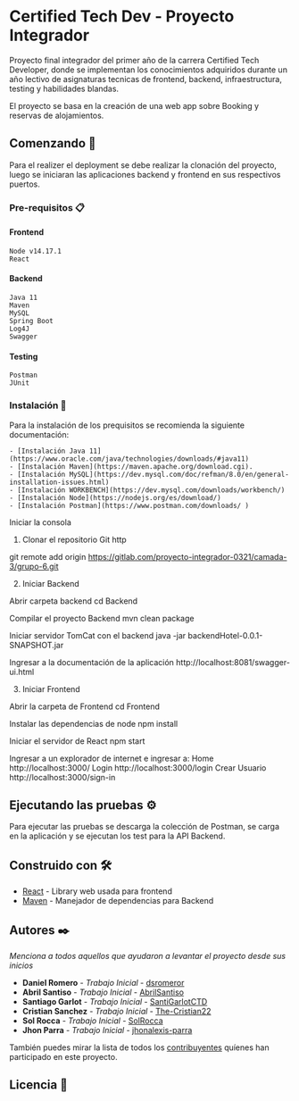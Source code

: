 # Certified Tech Dev - Proyecto Integrador

Proyecto final integrador del primer año de la carrera Certified Tech Developer, donde se implementan los conocimientos adquiridos durante un año lectivo de asignaturas tecnicas de frontend, backend, infraestructura, testing y habilidades blandas.

El proyecto se basa en la creación de una web app sobre Booking y reservas de alojamientos.

## Comenzando 🚀

Para el realizer el deployment se debe realizar la clonación del proyecto, luego se iniciaran las aplicaciones backend y frontend en sus respectivos puertos.


### Pre-requisitos 📋

#### Frontend

```
Node v14.17.1
React
```
#### Backend

```
Java 11
Maven
MySQL
Spring Boot
Log4J
Swagger
```
#### Testing

```
Postman
JUnit
```

### Instalación 🔧

Para la instalación de los prequisitos se recomienda la siguiente documentación:

```
- [Instalación Java 11](https://www.oracle.com/java/technologies/downloads/#java11) 
- [Instalación Maven](https://maven.apache.org/download.cgi).
- [Instalación MySQL](https://dev.mysql.com/doc/refman/8.0/en/general-installation-issues.html)
- [Instalación WORKBENCH](https://dev.mysql.com/downloads/workbench/)
- [Instalación Node](https://nodejs.org/es/download/)
- [Instalación Postman](https://www.postman.com/downloads/ )

```
Iniciar la consola 

1) Clonar el repositorio Git http

git remote add origin https://gitlab.com/proyecto-integrador-0321/camada-3/grupo-6.git

2) Iniciar Backend

Abrir carpeta backend
cd Backend

Compilar el proyecto Backend
mvn clean package

Iniciar servidor TomCat con el backend
java -jar backendHotel-0.0.1-SNAPSHOT.jar

Ingresar a la documentación de la aplicación
http://localhost:8081/swagger-ui.html

3) Iniciar Frontend

Abrir la carpeta de Frontend
cd Frontend

Instalar las dependencias de node
npm install

Iniciar el servidor de React
npm start

Ingresar a un explorador de internet e ingresar a:
Home http://localhost:3000/
Login http://localhost:3000/login
Crear Usuario http://localhost:3000/sign-in
 
## Ejecutando las pruebas ⚙️

Para ejecutar las pruebas se descarga la colección de Postman, se carga en la aplicación y se ejecutan los test para la API Backend.

## Construido con 🛠️

* [React](https://es.reactjs.org/docs/getting-started.html) - Library web usada para frontend
* [Maven](https://maven.apache.org/) - Manejador de dependencias para Backend


## Autores ✒️

_Menciona a todos aquellos que ayudaron a levantar el proyecto desde sus inicios_

* **Daniel Romero** - *Trabajo Inicial* - [dsromeror](https://github.com/dsromeror)
* **Abril Santiso** - *Trabajo Inicial* - [AbrilSantiso](https://github.com/AbrilSantiso)
* **Santiago Garlot** - *Trabajo Inicial* - [SantiGarlotCTD](https://github.com/SantiGarlotCTD)
* **Cristian Sanchez** - *Trabajo Inicial* - [The-Cristian22](https://github.com/The-Cristian22)
* **Sol Rocca** - *Trabajo Inicial* - [SolRocca](https://github.com/SolRocca)
* **Jhon Parra** - *Trabajo Inicial* - [jhonalexis-parra](https://github.com/jhonalexis-parra)

También puedes mirar la lista de todos los [contribuyentes](https://github.com/your/project/contributors) quíenes han participado en este proyecto. 

## Licencia 📄



